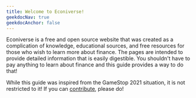 ```yaml
---
title: Welcome to Econiverse!
geekdocNav: true
geekdocAnchor: false
---
```


Econiverse is a free and open source website that was created
as a complication of knowledge, educational sources, and free resources for those
who wish to learn more about finance. The pages are intended to provide detailed
information that is easily digestible. You shouldn't have to pay anything to
learn about finance and this guide provides a way to do that!

While this guide was inspired from the GameStop 2021 situation, it is not
 restricted to it! If you can [contribute](/help_build_the_community/edit_with_web_browser/), please do!
